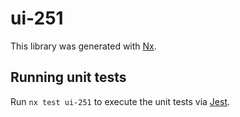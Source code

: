 # ui-251

This library was generated with [Nx](https://nx.dev).

## Running unit tests

Run `nx test ui-251` to execute the unit tests via [Jest](https://jestjs.io).
